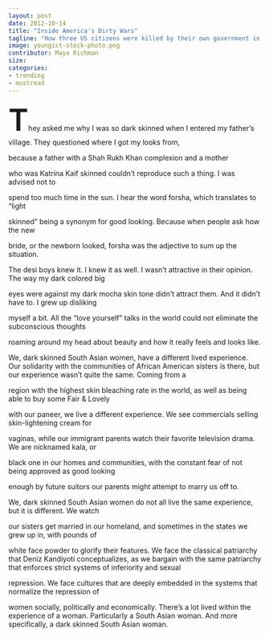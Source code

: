 ```yaml
---
layout: post
date: 2012-10-14
title: "Inside America's Dirty Wars"
tagline: "How three US citizens were killed by their own government in the space of one month in 2011."
image: youngist-stock-photo.png
contributor: Maya Richman
size: 
categories:
- trending
- mustread
---
```

<div class='full-text'><p class='first-paragraph'><font style='font-size:60px; font-weight:600;'>T</font>hey asked me why I was so dark skinned when I entered my father’s village. They questioned where I got my looks from, 

because a father with a Shah Rukh Khan complexion and a mother 

who was Katrina Kaif skinned couldn’t reproduce such a thing. I was advised not to 

spend too much time in the sun. I hear the word forsha, which translates to “light 

skinned” being a synonym for good looking. Because when people ask how the new 

bride, or the newborn looked, forsha was the adjective to sum up the situation.</p>
<p class='article-paragraph'>The desi boys knew it. I knew it as well. I wasn’t attractive in their opinion. The way my dark colored big 

eyes were against my dark mocha skin tone didn’t attract them. And it didn’t have to. I grew up disliking 

myself a bit. All the “love yourself” talks in the world could not eliminate the subconscious thoughts 

roaming around my head about beauty and how it really feels and looks like.</p>

<p class='article-paragraph'>We, dark skinned South Asian women, have a different lived experience. Our solidarity with the communities of African American sisters is there, but our experience wasn’t quite the same. Coming from a 

region with the highest skin bleaching rate in the world, as well as being able to buy some Fair & Lovely 

with our paneer, we live a different experience. We see commercials selling skin-lightening cream for 

vaginas, while our immigrant parents watch their favorite television drama. We are nicknamed kala, or 

black one in our homes and communities, with the constant fear of not being approved as good looking 

enough by future suitors our parents might attempt to marry us off to. </p>

<p class='last article-paragraph'>We, dark skinned South Asian women do not all live the same experience, but it is different. We watch 

our sisters get married in our homeland, and sometimes in the states we grew up in, with pounds of 

white face powder to glorify their features. We face the classical patriarchy that Deniz Kandiyoti conceptualizes, as we bargain with the same patriarchy that enforces strict systems of inferiority and sexual 

repression. We face cultures that are deeply embedded in the systems that normalize the repression of 

women socially, politically and economically. There’s a lot lived within the experience of a woman. Particularly a South Asian woman. And more specifically, a dark skinned South Asian woman.</p></div>
